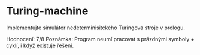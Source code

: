 # Turing-machine

Implementujte simulátor nedeterminisitckého Turingova stroje v prologu.

Hodnocení: 7/8
Poznámka: Program neumí pracovat s prázdnými symboly + cyklí, i když existuje řešení.